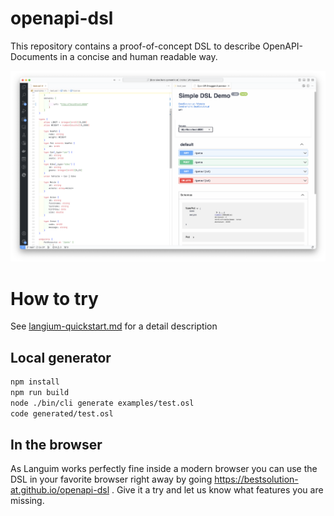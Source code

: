 # openapi-dsl

This repository contains a proof-of-concept DSL to describe OpenAPI-Documents in a concise and human readable way.

![Screenshot VS Code](./docs/sample.png "Screenshot showing VS Code with DSL open")

# How to try

See [langium-quickstart.md](langium-quickstart.md) for a detail description

## Local generator

```sh
npm install
npm run build
node ./bin/cli generate examples/test.osl
code generated/test.osl
```

## In the browser

As Languim works perfectly fine inside a modern browser you can use the DSL in your favorite browser right away
by going https://bestsolution-at.github.io/openapi-dsl . Give it a try and let us know what features you are missing.
